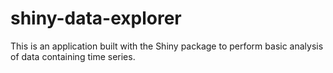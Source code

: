 # shiny-data-explorer

This is an application built with the Shiny package to perform basic analysis of data containing time series.
